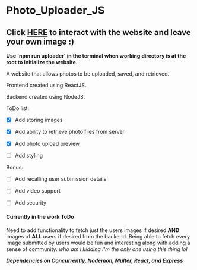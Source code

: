 # Photo_Uploader_JS

## Click [HERE](image-time-capsule.herokuapp.com) to interact with the website and leave your own image :)

**Use 'npm run uploader' in the terminal when working directory is at the root to initialize the website.**

A website that allows photos to be uploaded, saved, and retrieved.

Frontend created using ReactJS.

Backend created using NodeJS. 

ToDo list:
- [x] Add storing images
- [x] Add ability to retrieve photo files from server
- [x] Add photo upload preview
- [ ] Add styling


Bonus:
- [ ] Add recalling user submission details
- [ ] Add video support
- [ ] Add security


#### Currently in the work ToDo 
Need to add functionality to fetch just the users images if desired **AND** images of **ALL** users if desired from the backend. Being able to fetch every image submitted by users would be fun and interesting along with adding a sense of community. *who am I kidding I'm the only one using this thing lol* 

***Dependencies on Concurrently, Nodemon, Multer, React, and Express***
